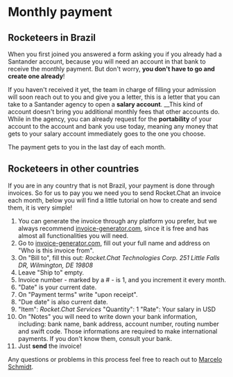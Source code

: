 # Monthly payment

## Rocketeers in Brazil

When you first joined you answered a form asking you if you already had a Santander account, because you will need an account in that bank to receive the monthly payment. But don't worry, **you don't have to go and create one already**! 

If you haven't received it yet, the team in charge of filling your admission will soon reach out to you and give you a letter, this is a letter that you can take to a Santander agency to open a **salary account**. __This kind of account doesn't bring you additional monthly fees that other accounts do. While in the agency, you can already request for the **portability** of your account to the account and bank you use today, meaning any money that gets to your salary account immediately goes to the one you choose.

The payment gets to you in the last day of each month.

## Rocketeers in other countries

If you are in any country that is not Brazil, your payment is done through invoices. So for us to pay you we need you to send Rocket.Chat an invoice each month, below you will find a little tutorial on how to create and send them, it is very simple!  

1. You can generate the invoice through any platform you prefer, but we always recommend [invoice-generator.com](http://invoice-generator.com/), since it is free and has almost all functionalities you will need.
2. Go to [invoice-generator.com](http://invoice-generator.com/), fill out your full name and address on "Who is this invoice from".
3. On "Bill to", fill this out: _Rocket.Chat Technologies Corp. 251 Little Falls DR, Wilmington, DE 19808_
4. Leave "Ship to" empty.
5. Invoice number - marked by a \# - is 1, and you increment it every month.
6. "Date" is your current date.
7. On "Payment terms" write "upon receipt".
8. "Due date" is also current date.
9. "Item": _Rocket.Chat Services_ "Quantity": 1 "Rate": Your salary in USD
10. On "Notes" you will need to write down your bank information, including: bank name, bank address, account number, routing number and swift code. Those informations are required to make international payments. If you don't know them, consult your bank.
11. Just **send** the invoice! 

Any questions or problems in this process feel free to reach out to [Marcelo Schmidt](mailto:marcelo.schmidt@rocket.chat).

